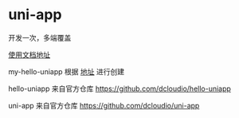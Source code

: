 # uni-app
开发一次，多端覆盖

[使用文档地址](https://uniapp.dcloud.io/quickstart)

my-hello-uniapp 根据 [地址](https://uniapp.dcloud.io/quickstart) 进行创建

hello-uniapp 来自官方仓库 https://github.com/dcloudio/hello-uniapp

uni-app 来自官方仓库 https://github.com/dcloudio/uni-app
